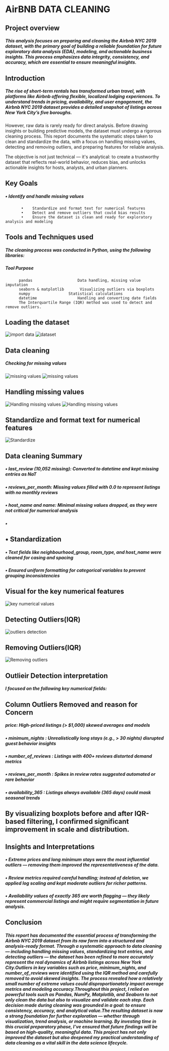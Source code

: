 # AirBNB DATA CLEANING
## Project overview
##### This analysis focuses on preparing and cleaning the Airbnb NYC 2019 dataset, with the primary goal of building a reliable foundation for future exploratory data analysis (EDA), modeling, and actionable business insights. This process emphasizes data integrity, consistency, and accuracy, which are essential to ensure meaningful insights.
## Introduction
##### The rise of short-term rentals has transformed urban travel, with platforms like Airbnb offering flexible, localized lodging experiences. To understand trends in pricing, availability, and user engagement, the Airbnb NYC 2019 dataset provides a detailed snapshot of listings across New York City’s five boroughs.

However, raw data is rarely ready for direct analysis. Before drawing insights or building predictive models, the dataset must undergo a rigorous cleaning process. This report documents the systematic steps taken to clean and standardize the data, with a focus on handling missing values, detecting and removing outliers, and preparing features for reliable analysis.

The objective is not just technical — it's analytical: to create a trustworthy dataset that reflects real-world behavior, reduces bias, and unlocks actionable insights for hosts, analysts, and urban planners.
## Key Goals
#####      •	Identify and handle missing values
           •	Standardize and format text for numerical features
           •	Detect and remove outliers that could bias results
           •	Ensure the dataset is clean and ready for exploratory analysis and modeling

## Tools and Techniques used
##### The cleaning process was conducted in Python, using the following libraries:
#####      Tool	                Purpose
          pandas	                Data handling, missing value imputation
          seaborn & matplotlib	     Visualizing outliers via boxplots
          numpy	                Statistical calculations
          datetime	                Handling and converting date fields
          The Interquartile Range (IQR) method was used to detect and remove outliers.
          

## Loading the dataset
![import data](https://github.com/omodara12/oibsip_task-No-2/blob/main/images/task2-1.png)
![dataset](https://github.com/omodara12/oibsip_task-No-2/blob/main/task%202-2.png)
## Data cleaning
##### Checking for missing values
![missing values](https://github.com/omodara12/oibsip_task-No-2/blob/main/task%202-4.png)
![missing values](https://github.com/omodara12/oibsip_task-No-2/blob/main/task2_3.png)
## Handling missing values
![Handling missing values](https://github.com/omodara12/oibsip_task-No-2/blob/main/Task2-5.png)
![Handling missing values](https://github.com/omodara12/oibsip_task-No-2/blob/main/Task2-6.png)
## Standardize and format text for numerical features
![Standardize](https://github.com/omodara12/oibsip_task-No-2/blob/main/Task2-10.png)
## Data cleaning Summary
##### •	last_review (10,052 missing): Converted to datetime and kept missing entries as NaT
##### •	reviews_per_month: Missing values filled with 0.0 to represent listings with no monthly reviews
##### •	host_name and name: Minimal missing values dropped, as they were not critical for numerical analysis
##### •	
## •	Standardization
##### •	Text fields like neighbourhood_group, room_type, and host_name were cleaned for casing and spacing
##### •	Ensured uniform formatting for categorical variables to prevent grouping inconsistencies


## Visual for the key numerical features
![key numerical values](https://github.com/omodara12/oibsip_task-No-2/blob/main/Task%202-11.png)
## Detecting Outliers(IQR)
![outliers detection](https://github.com/omodara12/oibsip_task-No-2/blob/main/Task2-13.png)
## Removing Outliers(IQR)
![Removing outliers](https://github.com/omodara12/oibsip_task-No-2/blob/main/Task2-18.png)
## Outlieir Detection interpretation
##### I focused on the following key numerical fields:
## Column	Outliers Removed and reason for Concern
##### price:	            High-priced listings (> $1,000) skewed averages and models	
##### • minimum_nights :	            Unrealistically long stays (e.g., > 30 nights) disrupted guest behavior insights	
##### • number_of_reviews :	 Listings with 400+ reviews distorted demand metrics	
##### • reviews_per_month :	 Spikes in review rates suggested automated or rare behavior	
##### • availability_365 :	 Listings always available (365 days) could mask seasonal trends	
## By visualizing boxplots before and after IQR-based filtering, I confirmed significant improvement in scale and distribution.
## Insights and Interpretations
##### •	Extreme prices and long minimum stays were the most influential outliers — removing them improved the representativeness of the data.
##### •	Review metrics required careful handling; instead of deletion, we applied log scaling and kept moderate outliers for richer patterns.
##### •	Availability values of exactly 365 are worth flagging — they likely represent commercial listings and might require segmentation in future analysis.
## Conclusion
##### This report has documented the essential process of transforming the Airbnb NYC 2019 dataset from its raw form into a structured and analysis-ready format. Through a systematic approach to data cleaning — including handling missing values, standardizing text entries, and detecting outliers — the dataset has been refined to more accurately represent the real dynamics of Airbnb listings across New York City.Outliers in key variables such as price, minimum_nights, and number_of_reviews were identified using the IQR method and carefully removed to avoid skewed insights. The process revealed how a relatively small number of extreme values could disproportionately impact average metrics and modeling accuracy.Throughout this project, I relied on powerful tools such as Pandas, NumPy, Matplotlib, and Seaborn to not only clean the data but also to visualize and validate each step. Each decision made during cleaning was grounded in a goal: to ensure consistency, accuracy, and analytical value.The resulting dataset is now a strong foundation for further exploration — whether through visualization, trend analysis, or machine learning. By investing time in this crucial preparatory phase, I’ve ensured that future findings will be based on high-quality, meaningful data. This project has not only improved the dataset but also deepened my practical understanding of data cleaning as a vital skill in the data science lifecycle.








